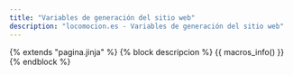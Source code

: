 ```yaml
---
title: "Variables de generación del sitio web"
description: "locomocion.es - Variables de generación del sitio web"
---
```

{% extends "pagina.jinja" %}
{% block descripcion %}
{{ macros_info() }}
{% endblock %}
